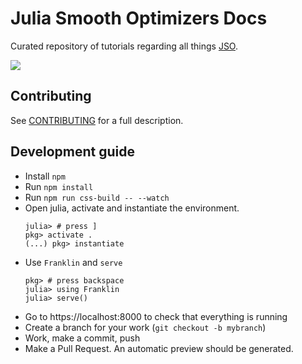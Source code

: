 # Julia Smooth Optimizers Docs

Curated repository of tutorials regarding all things [JSO](https://github.com/JuliaSmoothOptimizers/).

[![](https://img.shields.io/badge/go_to-site-3f51b5.svg)](https://jso-docs.github.io)

## Contributing

See [CONTRIBUTING](CONTRIBUTING.md) for a full description.

## Development guide

- Install `npm`
- Run `npm install`
- Run `npm run css-build -- --watch`
- Open julia, activate and instantiate the environment.
  ```
  julia> # press ]
  pkg> activate .
  (...) pkg> instantiate
  ```
- Use `Franklin` and `serve`
  ```
  pkg> # press backspace
  julia> using Franklin
  julia> serve()
  ```
- Go to https://localhost:8000 to check that everything is running
- Create a branch for your work (`git checkout -b mybranch`)
- Work, make a commit, push
- Make a Pull Request. An automatic preview should be generated.